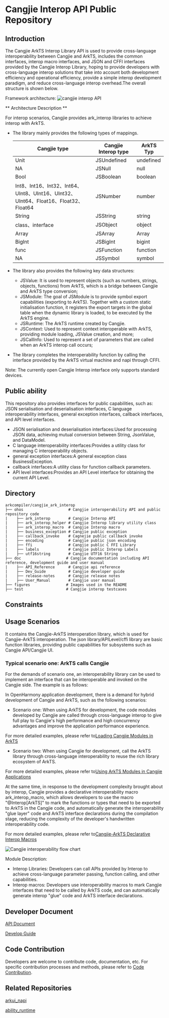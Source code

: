 # Cangjie Interop API Public Repository

## Introduction

The Cangjie ArkTS Interop Library API is used to provide cross-language interoperability between Cangjie and ArkTS, includes the common interfaces, interop macro interfaces, and JSON and CFFI interfaces provided by the Cangjie Interop Library, hoping to provide developers with cross-language interop solutions that take into account both development efficiency and operational efficiency, provide a simple interop development paradigm, and reduce cross-language interop overhead.The overall structure is shown below.

Framework architecture:
![cangjie interop API](./figures/cangjie-interop_eng.png)

** Architecture Description **

For interop scenarios, Cangjie provides ark_interop libraries to achieve interop with ArkTS. 

- The library mainly provides the following types of mappings.

    | **Cangjie type**                                                 | **Cangjie Interop type** | **ArkTS  Typ** |
    | ------------------------------------------------------------ | -------------------- | --------------- |
    | Unit                                                         | JSUndefined          | undefined       |
    | NA                                                           | JSNull               | null            |
    | Bool                                                         | JSBoolean            | boolean         |
    | Int8、Int16、Int32、Int64、UInt8、UInt16、UInt32、UInt64、Float16、Float32、Float64 | JSNumber             | number          |
    | String                                                       | JSString             | string          |
    | class、interface                                             | JSObject             | object          |
    | Array                                                        | JSArray              | Array           |
    | BigInt                                                       | JSBigInt             | bigint          |
    | func                                                         | JSFunction           | function        |
    | NA                                                           | JSSymbol             | symbol          |

- The library also provides the following key data structures:

    - JSValue: It is used to represent objects (such as numbers, strings, objects, functions) from ArkTS, which is a bridge between Cangjie and ArkTS type conversion;
    - JSModule: The goal of JSModule is to provide symbol export capabilities (exporting to ArkTS). Together with a custom static initialisation function, it registers the export targets in the global table when the dynamic library is loaded, to be executed by the ArkTS engine.
    - JSRuntime: The ArkTS runtime created by Cangjie.
    - JSContext: Used to represent context interoperable with ArkTS, providing module loading, JSValue creation, and more;
    - JSCallInfo: Used to represent a set of parameters that are called when an ArkTS interop call occurs;

- The library completes the interoperability function by calling the interface provided by the ArkTS virtual machine and napi through CFFI.

Note: The currently open Cangjie Interop interface only supports standard devices.

## Public ability

This repository also provides interfaces for public capabilities, such as: JSON serialisation and deserialisation interfaces, C language interoperability interfaces, general exception interfaces, callback interfaces, and API level interfaces.

- JSON serialisation and deserialisation interfaces:Used for processing JSON data, achieving mutual conversion between String, JsonValue, and DataModel.
- C language interoperability interfaces:Provides a utility class for managing C interoperability objects.
- general exception interfaces:A general exception class BusinessException.
- callback interfaces:A utility class for function callback parameters.
- API level interfaces:Provides an API Level interface for obtaining the current API Level.

## Directory

```text
arkcompiler/cangjie_ark_interop
├── ohos                    # Cangjie interoperability API and public repository code
|    ├── ark_interop        # Cangjie Interop API
|    ├── ark_interop_helper # Cangjie Interop library utility class
|    ├── ark_interop_macro  # Cangjie Interop macro
|    ├── business_exception # Cangjie public exception
|    ├── callback_invoke    # Cagnejie public callback invoke
|    ├── encoding           # Cangjie public json encoding
|    ├── ffi                # Cangjie public C FFI Library
|    ├── labels             # Cangjie public Interop Labels
|    ├── utf16string        # Cangjie UTF16 String
├── doc                    # Cangjie documentation including API reference, development guide and user manual
|    ├── API_Reference      # Cangjie api reference
|    ├── Dev_Guide          # Cangjie developer guide
|    ├── release-notes      # Cangjie release notes
|    ├── User_Manual        # Cangjie user manual
├── figures                # Images used in the README
├── test                   # Cangjie interop testcases
```

## Constraints


## Usage Scenarios

It contains the Cangjie-ArkTS interoperation library, which is used for Cangjie-ArkTS interoperation. The json library/APILevel/cffi library are basic function libraries, providing public capabilities for subsystems such as Cangjie API/Cangjie UI.

### Typical scenario one: ArkTS calls Cangjie

For the demands of scenario one, an interoperability library can be used to implement an interface that can be interoperable and invoked on the Cangjie side. The example is as follows:

In OpenHarmony application development, there is a demand for hybrid development of Cangjie and ArkTS, such as the following scenarios:

- Scenario one: When using ArkTS for development, the code modules developed by Cangjie are called through cross-language interop to give full play to Cangjie's high performance and high concurrency advantages and improve the application performance experience.

For more detailed examples, please refer to[Loading Cangjie Modules in ArkTS](https://gitcode.com/openharmony-sig/arkcompiler_cangjie_ark_interop/blob/master/doc/User_Manual/source_en/FFI/cangjie-arkts/arkts_import_cangjie.md)

- Scenario two: When using Cangjie for development, call the ArkTS library through cross-language interoperability to reuse the rich library ecosystem of ArkTS.

For more detailed examples, please refer to[Using ArkTS Modules in Cangjie Applications](https://gitcode.com/openharmony-sig/arkcompiler_cangjie_ark_interop/blob/master/doc/User_Manual/source_en/FFI/cangjie-arkts/using_arkts_module.md)

At the same time, in response to the development complexity brought about by interop, Cangjie provides a declarative interoperability macro ark_interop_macro, which allows developers to use the macro "@Interop[ArkTS]" to mark the functions or types that need to be exported to ArkTS in the Cangjie code, and automatically generate the interoperability "glue layer" code and ArkTS interface declarations during the compilation stage, reducing the complexity of the developer's handwritten interoperability code.

For more detailed examples, please refer to[Cangjie-ArkTS Declarative Interop Macros](https://gitcode.com/openharmony-sig/arkcompiler_cangjie_ark_interop/blob/master/doc/User_Manual/source_en/FFI/cangjie-arkts/interoperability_macro.md)

![Cangjie interoperability flow chart](./figures/api_eng.png)

Module Description:

- Interop Libraries: Developers can call APIs provided by Interop to achieve cross-language parameter passing, function calling, and other capabilities.
- Interop macros: Developers use interoperability macros to mark Cangjie interfaces that need to be called by ArkTS code, and can automatically generate interop "glue" code and ArkTS interface declarations.

## Developer Document

[API Document](https://gitcode.com/openharmony-sig/arkcompiler_cangjie_ark_interop/blob/master/doc/API_Reference/source_zh_cn/arkinterop/cj-apis-ark_interop.md)

[Develop Guide](hhttps://gitcode.com/openharmony-sig/arkcompiler_cangjie_ark_interop/blob/master/doc/Dev_Guide/summary_cjnative_ohos.md)

## Code Contribution

Developers are welcome to contribute code, documentation, etc. For specific contribution processes and methods, please refer to [Code Contribution](https://gitcode.com/openharmony/docs/blob/master/en/contribute/code-contribution.md).

## Related Repositories

[arkui_napi](https://gitee.com/openharmony/arkui_napi)

[ability_runtime](https://gitee.com/openharmony/ability_ability_runtime)
